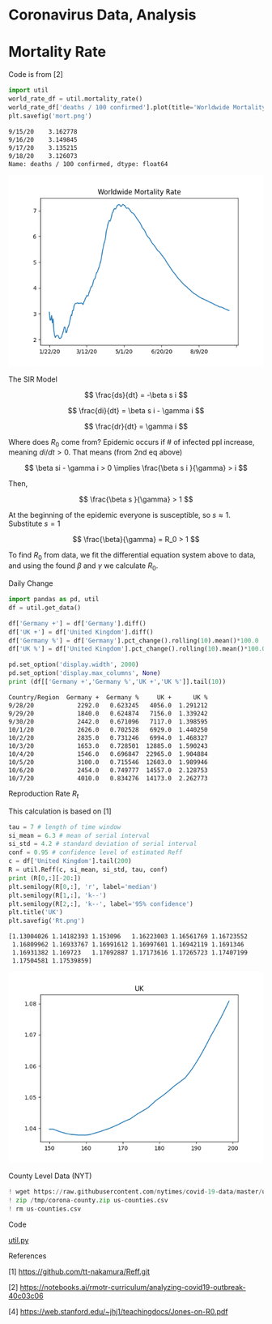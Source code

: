 # Coronavirus Data, Analysis

# Mortality Rate

Code is from [2]

<a mame='mortality'/>

```python
import util
world_rate_df = util.mortality_rate()
world_rate_df['deaths / 100 confirmed'].plot(title='Worldwide Mortality Rate')
plt.savefig('mort.png')
```

```text
9/15/20    3.162778
9/16/20    3.149845
9/17/20    3.135215
9/18/20    3.126073
Name: deaths / 100 confirmed, dtype: float64
```

![](mort.png)


The SIR Model

$$
\frac{ds}{dt} = -\beta s i
$$

$$
\frac{di}{dt} = \beta s i - \gamma i
$$

$$
\frac{dr}{dt} = \gamma i
$$

Where does $R_0$ come from? Epidemic occurs if \# of infected ppl
increase, meaning $di / dt > 0$. That means (from 2nd eq above)

$$
\beta si - \gamma i > 0  \implies \frac{\beta s i }{\gamma} > i
$$

Then,

$$
\frac{\beta s }{\gamma} > 1
$$

At the beginning of the epidemic everyone is susceptible, so $s
\approx 1$. Substitute $s=1$

$$
\frac{\beta}{\gamma} = R_0 > 1
$$

To find $R_0$ from data, we fit the differential equation system above
to data, and using the found $\beta$ and $\gamma$ we calculate $R_0$.

Daily Change

<a name='daily'/>

```python
import pandas as pd, util
df = util.get_data()
```

```python
df['Germany +'] = df['Germany'].diff()
df['UK +'] = df['United Kingdom'].diff()
df['Germany %'] = df['Germany'].pct_change().rolling(10).mean()*100.0
df['UK %'] = df['United Kingdom'].pct_change().rolling(10).mean()*100.0
```

```python
pd.set_option('display.width', 2000)
pd.set_option('display.max_columns', None)
print (df[['Germany +','Germany %','UK +','UK %']].tail(10))
```

```text
Country/Region  Germany +  Germany %     UK +      UK %
9/28/20            2292.0   0.623245   4056.0  1.291212
9/29/20            1840.0   0.624874   7156.0  1.339242
9/30/20            2442.0   0.671096   7117.0  1.398595
10/1/20            2626.0   0.702528   6929.0  1.440250
10/2/20            2835.0   0.731246   6994.0  1.468327
10/3/20            1653.0   0.728501  12885.0  1.590243
10/4/20            1546.0   0.696847  22965.0  1.904884
10/5/20            3100.0   0.715546  12603.0  1.989946
10/6/20            2454.0   0.749777  14557.0  2.128753
10/7/20            4010.0   0.834276  14173.0  2.262773
```

<a name='Rt'/>

Reproduction Rate $R_t$

This calculation is based on [1]

```python
tau = 7 # length of time window
si_mean = 6.3 # mean of serial interval
si_std = 4.2 # standard deviation of serial interval
conf = 0.95 # confidence level of estimated Reff
c = df['United Kingdom'].tail(200)
R = util.Reff(c, si_mean, si_std, tau, conf)
print (R[0,:][-20:])
plt.semilogy(R[0,:], 'r', label='median')
plt.semilogy(R[1,:], 'k--')
plt.semilogy(R[2,:], 'k--', label='95% confidence')
plt.title('UK')
plt.savefig('Rt.png')
```

```text
[1.13004026 1.14182393 1.153096   1.16223003 1.16561769 1.16723552
 1.16809962 1.16933767 1.16991612 1.16997601 1.16942119 1.1691346
 1.16931382 1.169723   1.17092887 1.17173616 1.17265723 1.17407199
 1.17504581 1.17539859]
```

![](Rt.png)



County Level Data (NYT)

```python
! wget https://raw.githubusercontent.com/nytimes/covid-19-data/master/us-counties.csv
! zip /tmp/corona-county.zip us-counties.csv
! rm us-counties.csv
```

Code

[util.py](util.py)

References

[1] https://github.com/tt-nakamura/Reff.git

[2] https://notebooks.ai/rmotr-curriculum/analyzing-covid19-outbreak-40c03c06

[4] https://web.stanford.edu/~jhj1/teachingdocs/Jones-on-R0.pdf


